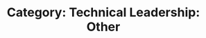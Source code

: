 ---
layout: category
title: 'Category: Technical Leadership: Other'
tag: technical_leadership,other
---